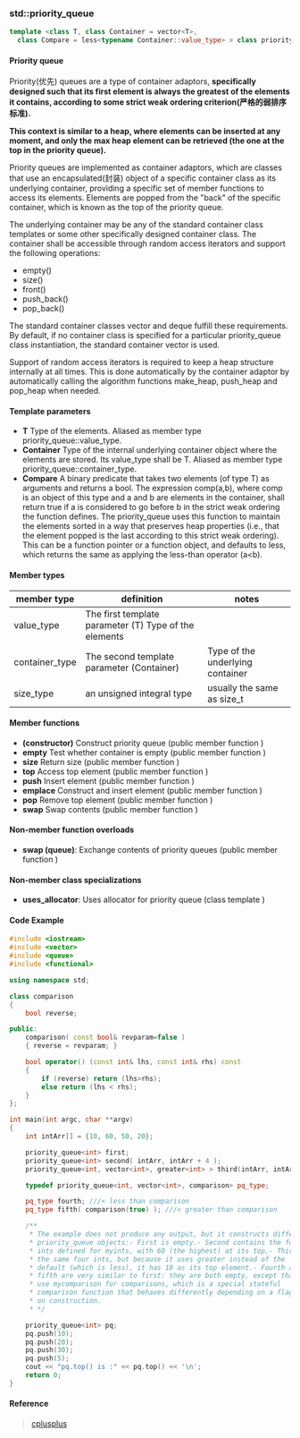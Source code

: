 
### std::priority_queue

```cpp
template <class T, class Container = vector<T>,
  class Compare = less<typename Container::value_type> > class priority_queue;
```

#### Priority queue

Priority(优先) queues are a type of container adaptors, **specifically designed such that its first element is always the greatest of the elements it contains, according to some strict weak ordering criterion(严格的弱排序标准).**

**This context is similar to a heap, where elements can be inserted at any moment, and only the max heap element can be retrieved (the one at the top in the priority queue).**

Priority queues are implemented as container adaptors, which are classes that use an encapsulated(封装) object of a specific container class as its underlying container, providing a specific set of member functions to access its elements. Elements are popped from the "back" of the specific container, which is known as the top of the priority queue.

The underlying container may be any of the standard container class templates or some other specifically designed container class. The container shall be accessible through random access iterators and support the following operations:

- empty()
- size()
- front()
- push_back()
- pop_back()

The standard container classes vector and deque fulfill these requirements. By default, if no container class is specified for a particular priority_queue class instantiation, the standard container vector is used.

Support of random access iterators is required to keep a heap structure internally at all times. This is done automatically by the container adaptor by automatically calling the algorithm functions make_heap, push_heap and pop_heap when needed.

#### Template parameters

- **T**            Type of the elements.    Aliased as member type priority_queue::value_type.
- **Container**    Type of the internal underlying container object where the elements are stored.    Its value_type shall be T.    Aliased as member type priority_queue::container_type.
- **Compare**      A binary predicate that takes two elements (of type T) as arguments and returns a bool.    The expression comp(a,b), where comp is an object of this type and a and b are elements in the container, shall return true if a is considered to go before b in the strict weak ordering the function defines.    The priority_queue uses this function to maintain the elements sorted in a way that preserves heap properties (i.e., that the element popped is the last according to this strict weak ordering).    This can be a function pointer or a function object, and defaults to less<T>, which returns the same as applying the less-than operator (a<b).


#### Member types

member type       |definition                                 |notes
---               |---                                                    |---
value_type        |The first template parameter (T) Type of the elements  |
container_type    |The second template parameter (Container)              |Type of the underlying container
size_type         |an unsigned integral type                              |usually the same as size_t

#### Member functions

- **(constructor)**   Construct priority queue (public member function )
- **empty**           Test whether container is empty (public member function )
- **size**            Return size (public member function )
- **top**             Access top element (public member function )
- **push**            Insert element (public member function )
- **emplace**         Construct and insert element (public member function )
- **pop**             Remove top element (public member function )
- **swap**            Swap contents (public member function )

#### Non-member function overloads

- **swap (queue)**:    Exchange contents of priority queues (public member function )

#### Non-member class specializations

- **uses_allocator<queue>**:    Uses allocator for priority queue (class template )

#### Code Example

```cpp
#include <iostream>
#include <vector>
#include <queue>
#include <functional>

using namespace std;

class comparison
{
    bool reverse;

public:
    comparison( const bool& revparam=false )
    { reverse = revparam; }

    bool operator() (const int& lhs, const int& rhs) const
    {
        if (reverse) return (lhs>rhs);
        else return (lhs < rhs);
    }
};

int main(int argc, char **argv)
{
    int intArr[] = {10, 60, 50, 20};

    priority_queue<int> first;
    priority_queue<int> second( intArr, intArr + 4 );
    priority_queue<int, vector<int>, greater<int> > third(intArr, intArr+4);

    typedef priority_queue<int, vector<int>, comparison> pq_type;

    pq_type fourth; ///< less than comparison
    pq_type fifth( comparison(true) ); ///< greater than comparison

    /**
     * The example does not produce any output, but it constructs different
     * priority_queue objects:- First is empty.- Second contains the four
     * ints defined for myints, with 60 (the highest) at its top.- Third has
     * the same four ints, but because it uses greater instead of the
     * default (which is less), it has 10 as its top element.- Fourth and
     * fifth are very similar to first: they are both empty, except that these
     * use mycomparison for comparisons, which is a special stateful
     * comparison function that behaves differently depending on a flag set
     * on construction.
     * */

    priority_queue<int> pq;
    pq.push(10);
    pq.push(20);
    pq.push(30);
    pq.push(5);
    cout << "pq.top() is :" << pq.top() << '\n';
    return 0;
}
```

#### Reference

> [cplusplus](http://www.cplusplus.com/reference/queue/priority_queue/)

